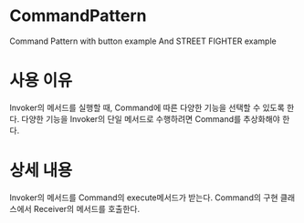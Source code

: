 # CommandPattern
Command Pattern with button example And STREET FIGHTER example

# 사용 이유
Invoker의 메서드를 실행할 때, Command에 따른 다양한 기능을 선택할 수 있도록 한다. 
다양한 기능을 Invoker의 단일 메서드로 수행하려면 Command를 추상화해야 한다.

# 상세 내용
Invoker의 메서드를 Command의 execute메서드가 받는다. Command의 구현 클래스에서 Receiver의 메서드를 호출한다.
